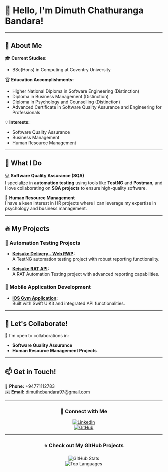 # 👋 Hello, I'm Dimuth Chathuranga Bandara!

---

## 👀 About Me
🎓 **Current Studies:**  
- BSc(Hons) in Computing at Coventry University  

🏆 **Education Accomplishments:**  
- Higher National Diploma in Software Engineering (Distinction)  
- Diploma in Business Management (Distinction)  
- Diploma in Psychology and Counselling (Distinction)
- Advanced Certificate in Software Quality Assurance and Engineering for Professionals

💡 **Interests:**  
- Software Quality Assurance  
- Business Management  
- Human Resource Management  

---

## 🌟 What I Do

💻 **Software Quality Assurance (SQA)**  
I specialize in **automation testing** using tools like **TestNG** and **Postman**, and I love collaborating on **SQA projects** to ensure high-quality software.

🤝 **Human Resource Management**  
I have a keen interest in HR projects where I can leverage my expertise in psychology and business management.

---

## 🔥 My Projects

### 🚀 Automation Testing Projects
- **[Keisuke Delivery - Web RWP](https://github.com/dimuthcbandara97/KeisukeDelivery_WEB_RWP):**  
  A TestNG automation testing project with robust reporting functionality.
  
- **[Keisuke RAT API](https://github.com/dimuthcbandara97/RWP_Keisuke_RAT_API):**  
  A RAT Automation Testing project with advanced reporting capabilities.

### 📱 Mobile Application Development
- **[iOS Gym Application](https://github.com/dimuthcbandara97/TestingDashboard):**  
  Built with Swift UIKit and integrated API functionalities.

---

## 🌟 Let's Collaborate!
💼 I'm open to collaborations in:  
- **Software Quality Assurance**  
- **Human Resource Management Projects**  

---

## 📫 Get in Touch!
📱 **Phone:** +94771112783  
✉️ **Email:** dimuthcbandara97@gmail.com  

---

<div align="center">

### 🔗 Connect with Me
[![LinkedIn](https://img.shields.io/badge/LinkedIn-Connect-blue?style=for-the-badge&logo=linkedin)](https://linkedin.com/in/your-linkedin)  
[![GitHub](https://img.shields.io/badge/GitHub-Profile-black?style=for-the-badge&logo=github)](https://github.com/dimuthcbandara97)

---

### ⭐ Check out My GitHub Projects
![GitHub Stats](https://github-readme-stats.vercel.app/api?username=dimuthcbandara97&show_icons=true&theme=radical)  
![Top Languages](https://github-readme-stats.vercel.app/api/top-langs/?username=dimuthcbandara97&layout=compact&theme=radical)

</div>
